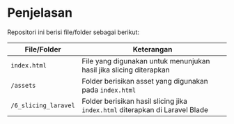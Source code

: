 # Penjelasan

Repositori ini berisi file/folder sebagai berikut:

| File/Folder          | Keterangan                                                                   |
| -------------------- | ---------------------------------------------------------------------------- |
| `index.html`         | File yang digunakan untuk menunjukan hasil jika slicing diterapkan           |
| `/assets`            | Folder berisikan asset yang digunakan pada `index.html`                      |
| `/6_slicing_laravel` | Folder berisikan hasil slicing jika `index.html` diterapkan di Laravel Blade |
